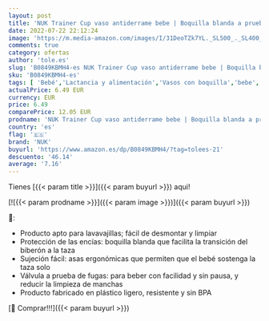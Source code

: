 ```yaml
---
layout: post
title: 'NUK Trainer Cup vaso antiderrame bebe | Boquilla blanda a prueba de fugas | +6 meses | Sin BPA | 230 ml | Tucán  transparente  | 1 unidad'
date: 2022-07-22 22:12:24
image: 'https://m.media-amazon.com/images/I/31DeoTZk7YL._SL500_._SL400_.jpg'
comments: true
category: ofertas
author: 'tole.es'
slug: 'B0849KBMH4-es NUK Trainer Cup vaso antiderrame bebe | Boquilla blanda a...'
sku: 'B0849KBMH4-es'
tags: [ 'Bebé','Lactancia y alimentación','Vasos con boquilla','bebe','nuk','🇪🇸', ]
actualPrice: 6.49 EUR
currency: EUR
price: 6.49
comparePrice: 12.05 EUR
prodname: 'NUK Trainer Cup vaso antiderrame bebe | Boquilla blanda a prueba de fugas | +6 meses | Sin BPA | 230 ml | Tucán  transparente  | 1 unidad'
country: 'es'
flag: '🇪🇸'
brand: 'NUK'
buyurl: 'https://www.amazon.es/dp/B0849KBMH4/?tag=tolees-21'
descuento: '46.14'
average: '7.16'
---
```


Tienes [{{< param title >}}]({{< param buyurl >}}) aqui!

[![{{< param prodname >}}]({{< param image >}})]({{< param buyurl >}})

🔎:

- Producto apto para lavavajillas; fácil de desmontar y limpiar
- Protección de las encías: boquilla blanda que facilita la transición del biberón a la taza
- Sujeción fácil: asas ergonómicas que permiten que el bebé sostenga la taza solo
- Válvula a prueba de fugas: para beber con facilidad y sin pausa, y reducir la limpieza de manchas
- Producto fabricado en plástico ligero, resistente y sin BPA

[🛒 Comprar!!!]({{< param buyurl >}})
